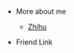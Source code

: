<!-- _navbar.md -->

- More about me 
  - [Zhihu](https://www.zhihu.com/people/squarezhong/)



- Friend Link
